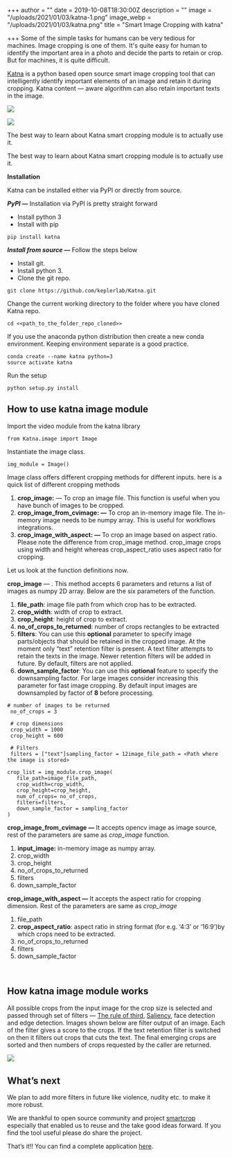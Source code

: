 +++
author = ""
date = 2019-10-08T18:30:00Z
description = ""
image = "/uploads/2021/01/03/katna-1.png"
image_webp = "/uploads/2021/01/03/katna.png"
title = "Smart Image Cropping with katna"

+++
Some of the simple tasks for humans can be very tedious for machines. Image cropping is one of them. It's quite easy for human to identify the important area in a photo and decide the parts to retain or crop. But for machines, it is quite difficult.

[Katna](https://github.com/keplerlab/katna) is a python based open source smart image cropping tool that can intelligently identify important elements of an image and retain it during cropping. Katna content — aware algorithm can also retain important texts in the image.

![](/uploads/2021/01/03/katna_crop1.jpg)

![](/uploads/2021/01/03/katna_crop_2.png)

The best way to learn about Katna smart cropping module is to actually use it.

The best way to learn about Katna smart cropping module is to actually use it.

**Installation**

Katna can be installed either via PyPI or directly from source.

**_PyPI_ —** Installation via PyPI is pretty straight forward

* Install python 3
* Install with pip
```
pip install katna
```
**_Install from source_ —** Follow the steps below

* Install git.
* Install python 3.
* Clone the git repo.
```
git clone https://github.com/keplerlab/Katna.git
```
Change the current working directory to the folder where you have cloned Katna repo.
```
cd <<path_to_the_folder_repo_cloned>>
```
If you use the anaconda python distribution then create a new conda environment. Keeping environment separate is a good practice.
```
conda create --name katna python=3
source activate katna
```
Run the setup
```
python setup.py install
```
## How to use katna image module

Import the video module from the katna library
```
from Katna.image import Image
```
Instantiate the image class.
```
img_module = Image()
```
Image class offers different cropping methods for different inputs. here is a quick list of different cropping methods

1. **crop_image:** — To crop an image file. This function is useful when you have bunch of images to be cropped.
2. **crop_image_from_cvimage: —** To crop an in-memory image file. The in-memory image needs to be numpy array. This is useful for workflows integrations.
3. **crop_image_with_aspect: —** To crop an image based on aspect ratio. Please note the difference from crop_image method. crop_image crops using width and height whereas crop_aspect_ratio uses aspect ratio for cropping.

Let us look at the function definitions now.

**crop_image** — . This method accepts 6 parameters and returns a list of images as numpy 2D array. Below are the six parameters of the function.

1. **file_path**: image file path from which crop has to be extracted.
2. **crop_width**: width of crop to extract.
3. **crop_height**: height of crop to extract.
4. **no_of_crops_to_returned**: number of crops rectangles to be extracted
5. **filters**: You can use this **optional** parameter to specify image parts/objects that should be retained in the cropped image. At the moment only “text” retention filter is present. A text filter attempts to retain the texts in the image. Newer retention filters will be added in future. By default, filters are not applied.
6. **down_sample_factor**: You can use this **optional** feature to specify the downsampling factor. For large images consider increasing this parameter for fast image cropping. By default input images are downsampled by factor of **8** before processing.

```
# number of images to be returned
 no_of_crops = 3

 # crop dimensions
 crop_width = 1000
 crop_height = 600

 # Filters
 filters = ["text"]sampling_factor = 12image_file_path = <Path where the image is stored>

crop_list = img_module.crop_image(
   file_path=image_file_path,
   crop_width=crop_width,
   crop_height=crop_height,
   num_of_crops= no_of_crops,
   filters=filters,
   down_sample_factor = sampling_factor
)
```

**crop_image_from_cvimage —** It accepts opencv image as image source, rest of the parameters are same as _crop_image_ function.

1. **input_image:** in-memory image as numpy array.
2. crop_width
3. crop_height
4. no_of_crops_to_returned
5. filters
6. down_sample_factor

**crop_image_with_aspect —** It accepts the aspect ratio for cropping dimension. Rest of the parameters are same as _crop_image_

1. file_path
2. **crop_aspect_ratio**: aspect ratio in string format (for e.g. ‘4:3’ or ‘16:9’)by which crops need to be extracted.
3. no_of_crops_to_returned
4. filters
5. down_sample_factor

&nbsp;&nbsp;

## How katna image module works

All possible crops from the input image for the crop size is selected and passed through set of filters — [The rule of third](https://www.photographymad.com/pages/view/rule-of-thirds), [Saliency](https://blog.algorithmia.com/introduction-image-saliency-detection), face detection and edge detection. Images shown below are filter output of an image. Each of the filter gives a score to the crops. If the text retention filter is switched on then it filters out crops that cuts the text. The final emerging crops are sorted and then numbers of crops requested by the caller are returned.

![](/uploads/2021/01/03/katna_image_3.jpg)
&nbsp;&nbsp;

## What’s next

We plan to add more filters in future like violence, nudity etc. to make it more robust.

We are thankful to open source community and project [smartcrop](https://github.com/jwagner/smartcrop.js/) especially that enabled us to reuse and the take good ideas forward. If you find the tool useful please do share the project.

That’s it!! You can find a complete application [here](https://github.com/keplerlab/katna/blob/master/example_image.py).

